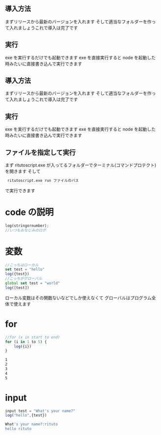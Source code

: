 ## 導入方法

まずリリースから最新のバージョンを入れます
そして適当なフォルダーを作って入れましょうこれで導入は完了です

## 実行

exe を実行するだけでも起動できます exe を直接実行すると node を起動した時みたいに直接書き込んで実行できます

## 導入方法

まずリリースから最新のバージョンを入れます
そして適当なフォルダーを作って入れましょうこれで導入は完了です

## 実行

exe を実行するだけでも起動できます exe を直接実行すると node を起動した時みたいに直接書き込んで実行できます

## ファイルを指定して実行

まず ritutoscript.exe が入ってるフォルダーでターミナル(コマンドプロテクト)を開きます
そして

```bash
 ritutoscript.exe run ファイルのパス
```

で実行できます

# code の説明

```rs
log(stringornumber);
//いつもおなじみのログ
```

# 変数

```js
//こっちはローカル
set test = "hello"
log({test})
//こっちがグローバル
global set test = "world"
log([test])
```

ローカル変数はその関数ないなどでしか使えなくて
グローバルはプログラム全体で使えます

# for

```js
//for (x in start to end)
for (i in 1 to 5) {
    log({i})
}
```

```bash
1
2
3
4
5
```

# input

```js
input test = "What's your name?"
log("hello",{test})
```

```bash
What's your name?:rituto
hello rituto
```
